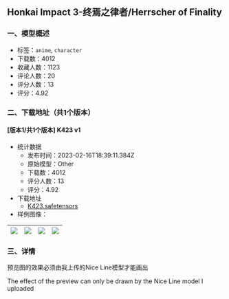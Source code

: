 ## Honkai Impact 3-终焉之律者/Herrscher of Finality
### 一、模型概述

- 标签：`anime`, `character`
- 下载数：4012
- 收藏人数：1123
- 评论人数：20
- 评分人数：13
- 评分：4.92

### 二、下载地址（共1个版本）

#### [版本1/共1个版本] K423 v1

- 统计数据
  - 发布时间：2023-02-16T18:39:11.384Z
  - 原始模型：Other
  - 下载数：4012
  - 评分人数：13
  - 评分：4.92
- 下载地址
  - [K423.safetensors](https://civitai.com/api/download/models/11282)
- 样例图像：

| <img src="https://image.civitai.com/xG1nkqKTMzGDvpLrqFT7WA/f35eb8cd-dce8-464f-aa7b-3f6ae2947700/width=450/108627.jpeg" /> | <img src="https://image.civitai.com/xG1nkqKTMzGDvpLrqFT7WA/567be470-da15-472b-c72b-4761f1070600/width=450/108632.jpeg" /> | <img src="https://image.civitai.com/xG1nkqKTMzGDvpLrqFT7WA/2fa8457a-1cf1-4ce6-49bc-454b5b080b00/width=450/108631.jpeg" /> | <img src="https://image.civitai.com/xG1nkqKTMzGDvpLrqFT7WA/0c3486a1-99b5-4bcd-c578-3eb1a0ab4500/width=450/108630.jpeg" /> |
| ---- | ---- | ---- | ---- |


### 三、详情
<p>预览图的效果必须由我上传的Nice Line模型才能画出</p><p>The effect of the preview can only be drawn by the Nice Line model I uploaded</p>